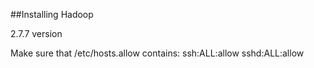 ##Installing Hadoop

2.7.7 version

Make sure that /etc/hosts.allow contains:
ssh:ALL:allow
sshd:ALL:allow
